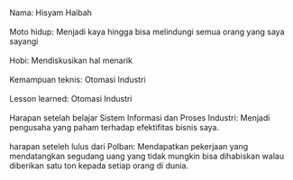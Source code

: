 
<br>Nama: Hisyam Haibah<br>
<br>Moto hidup: Menjadi kaya hingga bisa melindungi semua orang yang saya sayangi<br>
<br>Hobi: Mendiskusikan hal menarik<br>
<br>Kemampuan teknis: Otomasi Industri<br>
<br>Lesson learned: Otomasi Industri<br>
<br>Harapan setelah belajar Sistem Informasi dan Proses Industri: Menjadi pengusaha yang paham terhadap efektifitas bisnis saya.<br>
<br>harapan seteleh lulus dari Polban: Mendapatkan pekerjaan yang mendatangkan segudang uang yang tidak mungkin bisa dihabiskan walau diberikan satu ton kepada setiap orang di dunia.<br>
